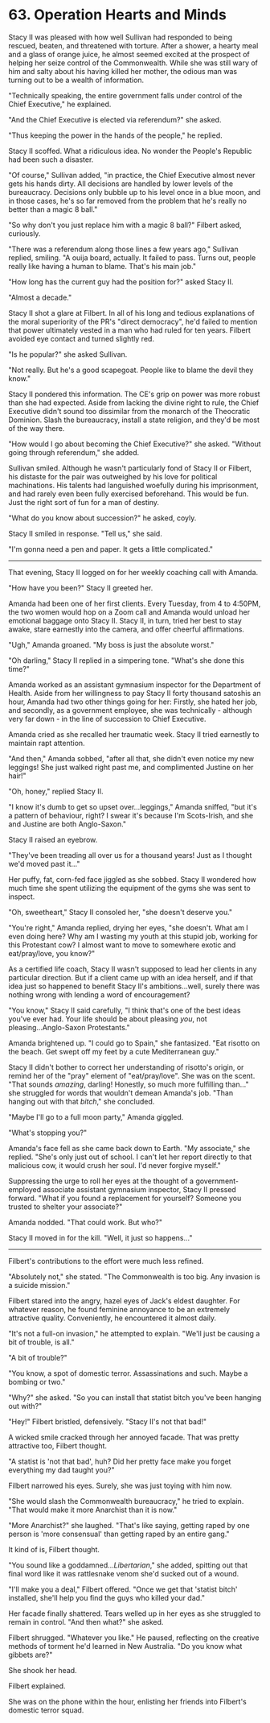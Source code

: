 # 63. Operation Hearts and Minds

Stacy II was pleased with how well Sullivan had responded to being rescued, beaten, and threatened with torture. After a shower, a hearty meal and a glass of orange juice, he almost seemed excited at the prospect of helping her seize control of the Commonwealth. While she was still wary of him and salty about his having killed her mother, the odious man was turning out to be a wealth of information.

"Technically speaking, the entire government falls under control of the Chief Executive," he explained.

"And the Chief Executive is elected via referendum?" she asked.

"Thus keeping the power in the hands of the people," he replied.

Stacy II scoffed. What a ridiculous idea. No wonder the People's Republic had been such a disaster.

"Of course," Sullivan added, "in practice, the Chief Executive almost never gets his hands dirty. All decisions are handled by lower levels of the bureaucracy. Decisions only bubble up to his level once in a blue moon, and in those cases, he's so far removed from the problem that he's really no better than a magic 8 ball."

"So why don't you just replace him with a magic 8 ball?" Filbert asked, curiously.

"There was a referendum along those lines a few years ago," Sullivan replied, smiling. "A ouija board, actually. It failed to pass. Turns out, people really like having a human to blame. That's his main job."

"How long has the current guy had the position for?" asked Stacy II.

"Almost a decade."

Stacy II shot a glare at Filbert. In all of his long and tedious explanations of the moral superiority of the PR's "direct democracy", he'd failed to mention that power ultimately vested in a man who had ruled for ten years. Filbert avoided eye contact and turned slightly red.

"Is he popular?" she asked Sullivan.

"Not really. But he's a good scapegoat. People like to blame the devil they know."

Stacy II pondered this information. The CE's grip on power was more robust than she had expected. Aside from lacking the divine right to rule, the Chief Executive didn't sound too dissimilar from the monarch of the Theocratic Dominion. Slash the bureaucracy, install a state religion, and they'd be most of the way there.

"How would I go about becoming the Chief Executive?" she asked. "Without going through referendum," she added.

Sullivan smiled. Although he wasn't particularly fond of Stacy II or Filbert, his distaste for the pair was outweighed by his love for political machinations. His talents had languished woefully during his imprisonment, and had rarely even been fully exercised beforehand. This would be fun. Just the right sort of fun for a man of destiny.

"What do you know about succession?" he asked, coyly.

Stacy II smiled in response. "Tell us," she said.

"I'm gonna need a pen and paper. It gets a little complicated."

---

That evening, Stacy II logged on for her weekly coaching call with Amanda.

"How have you been?" Stacy II greeted her.

Amanda had been one of her first clients. Every Tuesday, from 4 to 4:50PM, the two women would hop on a Zoom call and Amanda would unload her emotional baggage onto Stacy II. Stacy II, in turn, tried her best to stay awake, stare earnestly into the camera, and offer cheerful affirmations.

"Ugh," Amanda groaned. "My boss is just the absolute worst."

"Oh darling," Stacy II replied in a simpering tone. "What's she done this time?"

Amanda worked as an assistant gymnasium inspector for the Department of Health. Aside from her willingness to pay Stacy II forty thousand satoshis an hour, Amanda had two other things going for her: Firstly, she hated her job, and secondly, as a government employee, she was technically - although very far down - in the line of succession to Chief Executive.

Amanda cried as she recalled her traumatic week. Stacy II tried earnestly to maintain rapt attention.

"And then," Amanda sobbed, "after all that, she didn't even notice my new leggings! She just walked right past me, and complimented Justine on her hair!"

"Oh, honey," replied Stacy II.

"I know it's dumb to get so upset over...leggings," Amanda sniffed, "but it's a pattern of behaviour, right? I swear it's because I'm Scots-Irish, and she and Justine are both Anglo-Saxon."

Stacy II raised an eyebrow.

"They've been treading all over us for a thousand years! Just as I thought we'd moved past it..."

Her puffy, fat, corn-fed face jiggled as she sobbed. Stacy II wondered how much time she spent utilizing the equipment of the gyms she was sent to inspect.

"Oh, sweetheart," Stacy II consoled her, "she doesn't deserve you."

"You're right," Amanda replied, drying her eyes, "she doesn't. What am I even doing here? Why am I wasting my youth at this stupid job, working for this Protestant cow? I almost want to move to somewhere exotic and eat/pray/love, you know?"

As a certified life coach, Stacy II wasn't supposed to lead her clients in any particular direction. But if a client came up with an idea herself, and if that idea just so happened to benefit Stacy II's ambitions...well, surely there was nothing wrong with lending a word of encouragement?

"You know," Stacy II said carefully, "I think that's one of the best ideas you've ever had. Your life should be about pleasing _you_, not pleasing...Anglo-Saxon Protestants."

Amanda brightened up. "I could go to Spain," she fantasized. "Eat risotto on the beach. Get swept off my feet by a cute Mediterranean guy."

Stacy II didn't bother to correct her understanding of risotto's origin, or remind her of the "pray" element of "eat/pray/love". She was on the scent. "That sounds _amazing_, darling! Honestly, so much more fulfilling than..." she struggled for words that wouldn't demean Amanda's job. "Than hanging out with that _bitch_," she concluded.

"Maybe I'll go to a full moon party," Amanda giggled.

"What's stopping you?"

Amanda's face fell as she came back down to Earth. "My associate," she replied. "She's only just out of school. I can't let her report directly to that malicious cow, it would crush her soul. I'd never forgive myself."

Suppressing the urge to roll her eyes at the thought of a government-employed associate assistant gymnasium inspector, Stacy II pressed forward. "What if you found a replacement for yourself? Someone you trusted to shelter your associate?"

Amanda nodded. "That could work. But who?"

Stacy II moved in for the kill. "Well, it just so happens..."

---

Filbert's contributions to the effort were much less refined.

"Absolutely not," she stated. "The Commonwealth is too big. Any invasion is a suicide mission."

Filbert stared into the angry, hazel eyes of Jack's eldest daughter. For whatever reason, he found feminine annoyance to be an extremely attractive quality. Conveniently, he encountered it almost daily.

"It's not a full-on invasion," he attempted to explain. "We'll just be causing a bit of trouble, is all."

"A bit of trouble?"

"You know, a spot of domestic terror. Assassinations and such. Maybe a bombing or two."

"Why?" she asked. "So you can install that statist bitch you've been hanging out with?"

"Hey!" Filbert bristled, defensively. "Stacy II's not that bad!"

A wicked smile cracked through her annoyed facade. That was pretty attractive too, Filbert thought.

"A statist is 'not that bad', huh? Did her pretty face make you forget everything my dad taught you?"

Filbert narrowed his eyes. Surely, she was just toying with him now.

"She would slash the Commonwealth bureaucracy," he tried to explain. "That would make it more Anarchist than it is now."

"More Anarchist?" she laughed. "That's like saying, getting raped by one person is 'more consensual' than getting raped by an entire gang."

It kind of is, Filbert thought.

"You sound like a goddamned..._Libertarian_," she added, spitting out that final word like it was rattlesnake venom she'd sucked out of a wound.

"I'll make you a deal," Filbert offered. "Once we get that 'statist bitch' installed, she'll help you find the guys who killed your dad."

Her facade finally shattered. Tears welled up in her eyes as she struggled to remain in control. "And then what?" she asked.

Filbert shrugged. "Whatever you like." He paused, reflecting on the creative methods of torment he'd learned in New Australia. "Do you know what gibbets are?"

She shook her head.

Filbert explained.

She was on the phone within the hour, enlisting her friends into Filbert's domestic terror squad.
